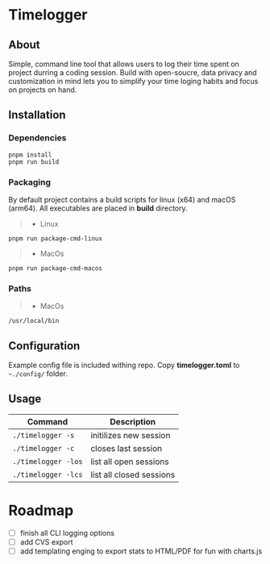 # Timelogger

## About

Simple, command line tool that allows users to log their time spent on project durring a coding session.
Build with open-soucre, data privacy and customization in mind lets you to simplify your time loging habits and focus on projects on hand.

## Installation

### Dependencies

```
pnpm install
pnpm run build
```

### Packaging

By default project contains a build scripts for linux (x64) and macOS (arm64).
All executables are placed in **build** directory.

> -   Linux

```
pnpm run package-cmd-linux
```

> -   MacOs

```
pnpm run package-cmd-macos
```

### Paths

> -   MacOs

```
/usr/local/bin
```

## Configuration

Example config file is included withing repo.
Copy **timelogger.toml** to `~./config/` folder.

## Usage

| Command             | Description              |
| ------------------- | ------------------------ |
| `./timelogger -s`   | initilizes new session   |
| `./timelogger -c`   | closes last session      |
| `./timelogger -los` | list all open sessions   |
| `./timelogger -lcs` | list all closed sessions |

# Roadmap

-   [ ] finish all CLI logging options
-   [ ] add CVS export
-   [ ] add templating enging to export stats to HTML/PDF for fun with charts.js
